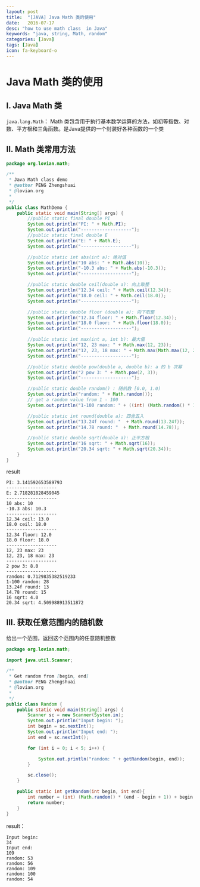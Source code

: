 ```yaml
---
layout: post
title:  "[JAVA] Java Math 类的使用"
date:   2016-07-17
desc: "how to use math class  in Java"
keywords: "java, string, Math, random"
categories: [Java]
tags: [Java]
icon: fa-keyboard-o
---
```


# Java Math 类的使用

## I. Java Math 类

```java.lang.Math```： Math 类包含用于执行基本数学运算的方法，如初等指数、对数、平方根和三角函数。是Java提供的一个封装好各种函数的一个类

## II. Math 类常用方法

```java
package org.lovian.math;

/**
 * Java Math class demo
 * @author PENG Zhengshuai
 * @lovian.org
 *
 */
public class MathDemo {
	public static void main(String[] args) {
		//public static final double PI
		System.out.println("PI: " + Math.PI);
		System.out.println("-------------------");
		//public static final double E
		System.out.println("E: " + Math.E);
		System.out.println("-------------------");

		//public static int abs(int a): 绝对值
		System.out.println("10 abs: " + Math.abs(10));
		System.out.println("-10.3 abs: " + Math.abs(-10.3));
		System.out.println("-------------------");

		//public static double ceil(double a): 向上取整
		System.out.println("12.34 ceil: " + Math.ceil(12.34));
		System.out.println("18.0 ceil: " + Math.ceil(18.0));
		System.out.println("-------------------");

		//public static double floor (double a): 向下取整
		System.out.println("12.34 floor: " + Math.floor(12.34));
		System.out.println("18.0 floor: " + Math.floor(18.0));
		System.out.println("-------------------");

		//public static int max(int a, int b): 最大值
		System.out.println("12, 23 max: " + Math.max(12, 23));
		System.out.println("12, 23, 18 max: " + Math.max(Math.max(12, 23), 18));
		System.out.println("-------------------");

		//public static double pow(double a, double b): a 的 b 次幂
		System.out.println("2 pow 3: " + Math.pow(2, 3));
		System.out.println("-------------------");

		//public static double random() : 随机数 [0.0, 1.0)
		System.out.println("random: " + Math.random());
		// get a random value from 1 - 100
		System.out.println("1-100 random: " + ((int) (Math.random() * 100) + 1));

		//public static int round(double a): 四舍五入
		System.out.println("13.24f round: "  + Math.round(13.24f));
		System.out.println("14.78 round: "  + Math.round(14.78));

		//public static double sqrt(double a): 正平方根
		System.out.println("16 sqrt: " + Math.sqrt(16));
		System.out.println("20.34 sqrt: " + Math.sqrt(20.34));
	}
}

```

result

```
PI: 3.141592653589793
-------------------
E: 2.718281828459045
-------------------
10 abs: 10
-10.3 abs: 10.3
-------------------
12.34 ceil: 13.0
18.0 ceil: 18.0
-------------------
12.34 floor: 12.0
18.0 floor: 18.0
-------------------
12, 23 max: 23
12, 23, 18 max: 23
-------------------
2 pow 3: 8.0
-------------------
random: 0.7129835382519233
1-100 random: 28
13.24f round: 13
14.78 round: 15
16 sqrt: 4.0
20.34 sqrt: 4.509988913511872
```

## III. 获取任意范围内的随机数

给出一个范围，返回这个范围内的任意随机整数

```java
package org.lovian.math;

import java.util.Scanner;

/**
 * Get random from [begin, end]
 * @author PENG Zhengshuai
 * @lovian.org
 *
 */
public class Random {
	public static void main(String[] args) {
		Scanner sc = new Scanner(System.in);
		System.out.println("Input begin: ");
		int begin = sc.nextInt();
		System.out.println("Input end: ");
		int end = sc.nextInt();

		for (int i = 0; i < 5; i++) {

			System.out.println("random: " + getRandom(begin, end));
		}

		sc.close();
	}

	public static int getRandom(int begin, int end){
		int number = (int) (Math.random() * (end - begin + 1)) + begin;
		return number;
	}
}
```

result：

```
Input begin:
34
Input end:
109
random: 53
random: 56
random: 109
random: 100
random: 54

```
